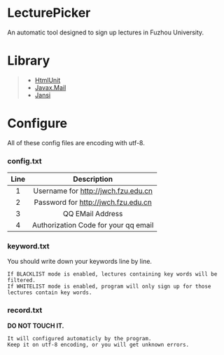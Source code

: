 # LecturePicker
An automatic tool designed to sign up lectures in Fuzhou University.

# Library
> * [HtmlUnit](https://mvnrepository.com/artifact/net.sourceforge.htmlunit/htmlunit/2.33)
> * [Javax.Mail](https://mvnrepository.com/artifact/javax.mail/javax.mail-api/1.6.2)
> * [Jansi](https://mvnrepository.com/artifact/org.fusesource.jansi/jansi/1.17.1)

# Configure
All of these config files are encoding with utf-8.

### config.txt

|Line|  Description                              |
|:--:| :---------------------------------------: |
| 1  | Username for http://jwch.fzu.edu.cn       |
| 2  | Password for http://jwch.fzu.edu.cn       |
| 3  | QQ EMail Address                          |
| 4  | Authorization Code for your qq email      |

### keyword.txt

You should write down your keywords line by line.
```
If BLACKLIST mode is enabled, lectures containing key words will be filtered.
If WHITELIST mode is enabled, program will only sign up for those lectures contain key words.
```

### record.txt

**DO NOT TOUCH IT.**
```
It will configured automaticly by the program.
Keep it on utf-8 encoding, or you will get unknown errors.
```



